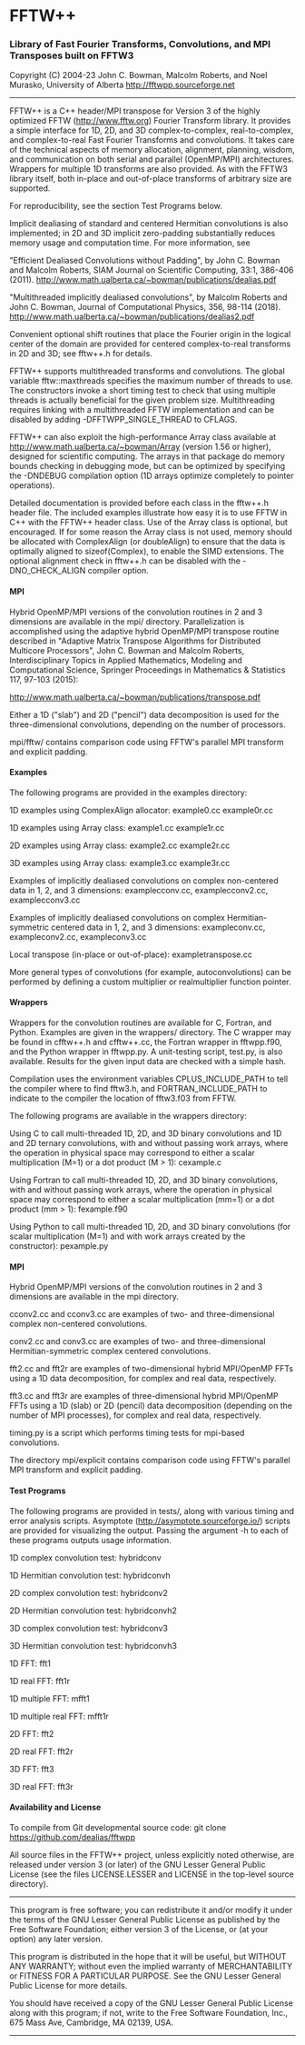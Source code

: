 # FFTW++
### Library of Fast Fourier Transforms, Convolutions, and MPI Transposes built on FFTW3

Copyright (C) 2004-23 John C. Bowman, Malcolm Roberts, and Noel Murasko,
University of Alberta http://fftwpp.sourceforge.net

---

FFTW++ is a C++ header/MPI transpose for Version 3 of the highly optimized FFTW
(http://www.fftw.org) Fourier Transform library. It provides a simple
interface for 1D, 2D, and 3D complex-to-complex, real-to-complex, and
complex-to-real Fast Fourier Transforms and convolutions. It takes
care of the technical aspects of memory allocation, alignment, planning,
wisdom, and communication on both serial and parallel (OpenMP/MPI)
architectures. Wrappers for multiple 1D transforms are also provided. As
with the FFTW3 library itself, both in-place and out-of-place transforms of
arbitrary size are supported.

For reproducibility, see the section Test Programs below.

Implicit dealiasing of standard and centered Hermitian convolutions is
also implemented; in 2D and 3D implicit zero-padding substantially
reduces memory usage and computation time.  For more information, see

"Efficient Dealiased Convolutions without Padding", by
John C. Bowman and Malcolm Roberts, SIAM Journal on Scientific
Computing, 33:1, 386-406 (2011).
http://www.math.ualberta.ca/~bowman/publications/dealias.pdf

"Multithreaded implicitly dealiased convolutions",
by Malcolm Roberts and John C. Bowman, Journal of Computational
Physics, 356, 98-114 (2018).
http://www.math.ualberta.ca/~bowman/publications/dealias2.pdf

Convenient optional shift routines that place the Fourier origin in the logical
center of the domain are provided for centered complex-to-real transforms
in 2D and 3D; see fftw++.h for details.

FFTW++ supports multithreaded transforms and convolutions.
The global variable fftw::maxthreads specifies the maximum number of threads
to use. The constructors invoke a short timing test to check that using
multiple threads is actually beneficial for the given problem size.
Multithreading requires linking with a multithreaded FFTW implementation
and can be disabled by adding -DFFTWPP_SINGLE_THREAD to CFLAGS.

FFTW++ can also exploit the high-performance Array class available at
http://www.math.ualberta.ca/~bowman/Array (version 1.56 or higher),
designed for scientific computing. The arrays in that package do
memory bounds checking in debugging mode, but can be optimized by
specifying the -DNDEBUG compilation option (1D arrays optimize
completely to pointer operations).

Detailed documentation is provided before each class in the fftw++.h
header file. The included examples illustrate how easy it is to use
FFTW in C++ with the FFTW++ header class. Use of the Array class is
optional, but encouraged. If for some reason the Array class is not
used, memory should be allocated with ComplexAlign (or doubleAlign) to
ensure that the data is optimally aligned to sizeof(Complex), to
enable the SIMD extensions.  The optional alignment check in fftw++.h
can be disabled with the -DNO_CHECK_ALIGN compiler option.

#### MPI

Hybrid OpenMP/MPI versions of the convolution routines in 2 and 3
dimensions are available in the mpi/ directory.  Parallelization is
accomplished using the adaptive hybrid OpenMP/MPI transpose routine
described in "Adaptive Matrix Transpose Algorithms for Distributed
Multicore Processors", John C. Bowman and Malcolm Roberts,
Interdisciplinary Topics in Applied Mathematics, Modeling and Computational
Science, Springer Proceedings in Mathematics & Statistics 117,
97-103 (2015):

http://www.math.ualberta.ca/~bowman/publications/transpose.pdf

Either a 1D ("slab") and 2D ("pencil") data decomposition is used
for the three-dimensional convolutions, depending on the number of processors.

mpi/fftw/ contains comparison code using FFTW's parallel MPI transform
and explicit padding.

#### Examples

The following programs are provided in the examples directory:

1D examples using ComplexAlign allocator:
example0.cc
example0r.cc

1D examples using Array class:
example1.cc
example1r.cc

2D examples using Array class:
example2.cc
example2r.cc

3D examples using Array class:
example3.cc
example3r.cc

Examples of implicitly dealiased convolutions on complex non-centered
data in 1, 2, and 3 dimensions:
examplecconv.cc, examplecconv2.cc, examplecconv3.cc

Examples of implicitly dealiased convolutions on complex
Hermitian-symmetric centered data in 1, 2, and 3 dimensions:
exampleconv.cc, exampleconv2.cc, exampleconv3.cc

Local transpose (in-place or out-of-place):
exampletranspose.cc

More general types of convolutions (for example, autoconvolutions)
can be performed by defining a custom multiplier or realmultiplier
function pointer.

#### Wrappers

Wrappers for the convolution routines are available for C, Fortran,
and Python. Examples are given in the wrappers/ directory. The C
wrapper may be found in cfftw++.h and cfftw++.cc, the Fortran wrapper
in fftwpp.f90, and the Python wrapper in fftwpp.py. A unit-testing
script, test.py, is also available. Results for the given input data
are checked with a simple hash.

Compilation uses the environment variables CPLUS_INCLUDE_PATH to tell
the compiler where to find fftw3.h, and FORTRAN_INCLUDE_PATH to
indicate to the compiler the location of fftw3.f03 from FFTW.

The following programs are available in the wrappers directory:

Using C to call multi-threaded 1D, 2D, and 3D binary convolutions and
1D and 2D ternary convolutions, with and without passing work arrays,
where the operation in physical space may correspond to either a
scalar multiplication (M=1) or a dot product (M > 1):
cexample.c

Using Fortran to call multi-threaded 1D, 2D, and 3D binary
convolutions, with and without passing work arrays, where the
operation in physical space may correspond to either a scalar
multiplication (mm=1) or a dot product (mm > 1):
fexample.f90

Using Python to call multi-threaded 1D, 2D, and 3D binary convolutions
(for scalar multiplication (M=1) and with work arrays created by the
constructor):
pexample.py


#### MPI

Hybrid OpenMP/MPI versions of the convolution routines in 2 and 3
dimensions are available in the mpi directory.

cconv2.cc and cconv3.cc are examples of two- and three-dimensional
complex non-centered convolutions.

conv2.cc and conv3.cc are examples of two- and three-dimensional
Hermitian-symmetric complex centered convolutions.

fft2.cc and fft2r are examples of two-dimensional hybrid MPI/OpenMP FFTs
using a 1D data decomposition, for complex and real data, respectively.

fft3.cc and fft3r are examples of three-dimensional hybrid MPI/OpenMP FFTs
using a 1D (slab) or 2D (pencil) data decomposition (depending on the
number of MPI processes), for complex and real data, respectively.

timing.py is a script which performs timing tests for mpi-based
convolutions.

The directory mpi/explicit contains comparison code using FFTW's parallel
MPI transform and explicit padding.


#### Test Programs

The following programs are provided in tests/, along with various
timing and error analysis scripts.  Asymptote
(http://asymptote.sourceforge.io/) scripts are provided for
visualizing the output. Passing the argument -h to each of these programs
outputs usage information.

1D complex convolution test:
hybridconv

1D Hermitian convolution test:
hybridconvh

2D complex convolution test:
hybridconv2

2D Hermitian convolution test:
hybridconvh2

3D complex convolution test:
hybridconv3

3D Hermitian convolution test:
hybridconvh3

1D FFT:
fft1

1D real FFT:
fft1r

1D multiple FFT:
mfft1

1D multiple real FFT:
mfft1r

2D FFT:
fft2

2D real FFT:
fft2r

3D FFT:
fft3

3D real FFT:
fft3r


#### Availability and License

To compile from Git developmental source code:
git clone https://github.com/dealias/fftwpp

All source files in the FFTW++ project, unless explicitly noted otherwise,
are released under version 3 (or later) of the GNU Lesser General Public
License (see the files LICENSE.LESSER and LICENSE in the top-level source
directory).

---

This program is free software; you can redistribute it and/or modify
it under the terms of the GNU Lesser General Public License as published by
the Free Software Foundation; either version 3 of the License, or
(at your option) any later version.

This program is distributed in the hope that it will be useful,
but WITHOUT ANY WARRANTY; without even the implied warranty of
MERCHANTABILITY or FITNESS FOR A PARTICULAR PURPOSE.  See the
GNU Lesser General Public License for more details.

You should have received a copy of the GNU Lesser General Public License
along with this program; if not, write to the Free Software
Foundation, Inc., 675 Mass Ave, Cambridge, MA 02139, USA.

---
